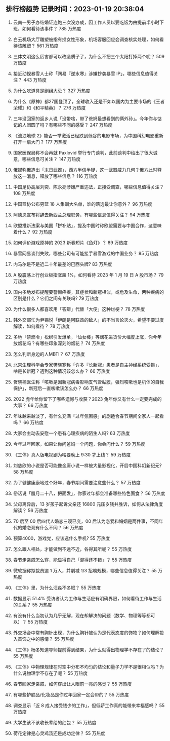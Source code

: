 
## 排行榜趋势 记录时间：2023-01-19 20:38:04
  
  1. 云南一男子办结婚证连跑三次没办成，因工作人员以要吃饭为由提前半小时下班，如何看待该事件？ 785 万热度
    
  2. 白云机场大厅雕塑被指有损女性形象，机场客服回应会调查核实处理，如何看待该雕塑？ 561 万热度
    
  3. 三体文明这么厉害都可以改造质子了，为什么不把三个太阳打掉两个呢？ 509 万热度
    
  4. 接近动视暴雪人士称「网易『逆水寒』涉嫌抄袭暴雪 IP」，哪些信息值得关注？ 443 万热度
    
  5. 为什么吃道具是剧组大忌？ 327 万热度
    
  6. 为什么《原神》都27国登顶了，全球收入还是不如以国内为主要市场的《王者荣耀》和《和平精英》？ 276 万热度
    
  7. 三年没回家的返乡人说「没带啥，带了爸妈最想看到的俩外孙」。今年你与惦记的人团圆了吗？有哪些不同的感受？ 247 万热度
    
  8. 《流浪地球 2》能否一举激活已经跌到低谷的电影市场，为中国科幻电影重新打开一扇大门？ 177 万热度
    
  9. 国家医保局称不会再就 Paxlovid 举行专门谈判，此前谈判中给出了很大诚意，哪些信息可关注？ 147 万热度
    
  10. 俄媒称俄造出「末日武器」，西方半信半疑，这一武器威力几何？俄方此时释放这一消息，释放了哪些信息？ 116 万热度
    
  11. 中国足协高层刘奕、陈永亮涉嫌严重违法，正接受调查，哪些信息值得关注？ 108 万热度
    
  12. 中国篮协公布男篮 18 人集训大名单，谁的落选最让你意外？ 96 万热度
    
  13. 阿德恩宣布将辞去新西兰总理职务，有哪些信息值得关注？ 94 万热度
    
  14. 欧盟推新法案与美国「拼补贴」，提及中国时称欧盟需要与中国合作，这意味着什么？ 92 万热度
    
  15. 如何评价游戏原神的 2023 新春短片《鱼灯》？ 89 万热度
    
  16. 暴雪网易谈判失败，哪些公司有可能接手暴雪游戏的中国业务？ 85 万热度
    
  17. 内马尔是不是近二十年最差的巴西头牌? 83 万热度
    
  18. A 股震荡上行创业板指涨超 1%，如何看待 2023 年 1 月 19 日 A 股市场？ 79 万热度
    
  19. 国内多地发布提醒要警惕疟疾，其症状和新冠相似，或危及生命，两种疾病的区别是什么？它们之间有关联吗? 79 万热度
    
  20. 为什么很多人都喜欢用「答辩」代替「大便」这种烂梗？ 78 万热度
    
  21. 韩外交部忙为尹锡悦「伊朗是阿联酋的敌人」的不当言论灭火，希望不要过度解读，如何看待？ 78 万热度
    
  22. 多地「禁燃令」松绑引发爆单，「仙女棒」等烟花进货价大幅度上涨，你今年放烟花吗？有哪些印象深刻的烟花？ 74 万热度
    
  23. 怎么判断身边的人MBTI？ 67 万热度
    
  24. 北京生理科学会专家樊晓寒称「许多『长新冠』患者是自主神经系统受损」，啥是长新冠？遇到这种情况该怎么办？ 66 万热度
    
  25. 贺晓楠医生称「咳嗽是因新冠病毒影响支气管黏膜，强烈咳嗽也是机体的自我保护」，新冠后一直咳嗽该怎么办？ 66 万热度
    
  26. 2022 虎年给你留下了哪些遗憾与收获？2023 兔年你又有什么一定要完成的大事？ 66 万热度
    
  27. 年味越来越淡了，有什么充满「过年氛围感」的剧适合春节期间全家人一起看吗？ 66 万热度
    
  28. 大家会主动去安慰一个患有心理疾病的陌生人吗? 63 万热度
    
  29. 今年过年回家，如果让你问爸妈一个问题，你会问什么？ 59 万热度
    
  30. 《三体》真人版电视剧为啥要晚上 9:30 才上线？ 59 万热度
    
  31. 刘慈欣的小说是否可能像金庸小说一样被大量影视化，开启中国科幻新纪元? 58 万热度
    
  32. 为了健健康康地过个好年，春节期间需要注意些什么？ 57 万热度
    
  33. 俗话说「腊月二十八，把面发」，你家过年都会准备哪些特色面食？ 56 万热度
    
  34. 父母离异后，13 岁孩子起诉父亲还 16800 元压岁钱并胜诉，如何从法律角度解读？ 56 万热度
    
  35. 70 后至 00 后四代人婚恋三观已变，00 后认为恋爱和婚姻是两件事，不同年代的婚恋观有什么不同？ 56 万热度
    
  36. 预算4000，游戏党，应该选什么手机? 55 万热度
    
  37. 怎么跟人相处，才能做到不远不近，各得其所呢？ 55 万热度
    
  38. 春节走亲戚怎么穿，能显得自己「混得还不错」？ 55 万热度
    
  39. 微软据称拟裁员逾 1 万人，并削减 1/3 招聘规模，哪些信息值得关注？ 55 万热度
    
  40. 《三体》里，为什么汪淼不冬眠？ 55 万热度
    
  41. 数据显示 51.4% 受访者认为工作与生活应有明确界限，如何看待工作与生活的关系？ 55 万热度
    
  42. 有没有什么当初认为几乎无解，现在却解决的问题（数学、物理等等都可以）？ 55 万热度
    
  43. 外交场合中常有胸针出现，为什么胸针被认为是代表态度的饰物？如何理解投入首饰之中的感情？ 55 万热度
    
  44. 《三体》杨冬知道导师提前得到结果，为什么就得出物理学不存在了的结论？ 55 万热度
    
  45. 《三体》中物理规律在时空中分布不均匀的结论和量子力学不是很相似吗？为什么说物理学不存在了呢？ 55 万热度
    
  46. 春节回家走亲戚，如何穿出让人眼前一亮的感觉？ 55 万热度
    
  47. 有哪些护肤品/化妆品是你过年回家一定会带的？ 55 万热度
    
  48. 调查显示「近 8 成人接受钱少的工作」，但低薪工作真的能带来幸福感吗？ 55 万热度
    
  49. 大学生该不该收长辈给的红包？ 55 万热度
    
  50. 荷花定律是心灵鸡汤还是成功定律？ 55 万热度
    